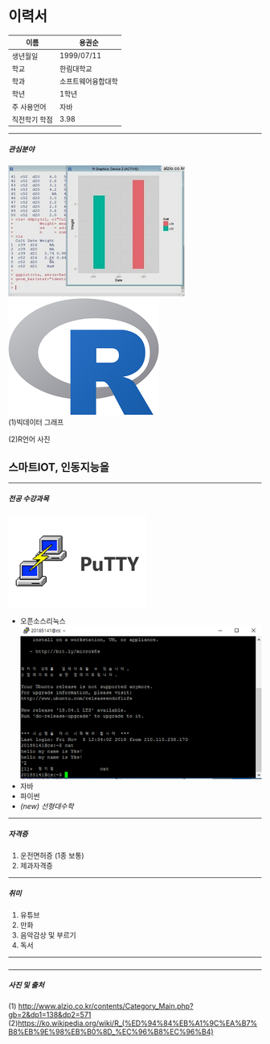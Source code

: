 이력서
========
이름 | **용권순**  
--|--------
생년월일 | 1999/07/11  
학교 | 한림대학교  
학과 | 소프트웨어융합대학 
학년 | 1학년
주 사용언어 | 자바  
직전학기 학점| 3.98
---------------
##### 관심분야
![빅데이터](big_data.jpg) ![R언어](R언어.png)   
(1)빅데이터 그래프

(2)R언어 사진

## 스마트IOT, 인동지능을 

-------------------------------
##### 전공 수강과목
![putty_icon](putty_icon.png)
* 오픈소스리눅스    ![putty](putty.PNG)
* 자바  
* 파이썬
* _(new) 선형대수학_
----------------
##### 자격증
1. 운전면허증 (1종 보통)
2. 제과자격증  
----------------------
##### 취미  
1. 유튜브
2. 만화
3. 음악감상 및 부르기
4. 독서
-------------------------
#####

-------------
##### 사진 및 출처
(1) http://www.alzio.co.kr/contents/Category_Main.php?gb=2&dp1=138&dp2=571
(2)https://ko.wikipedia.org/wiki/R_(%ED%94%84%EB%A1%9C%EA%B7%B8%EB%9E%98%EB%B0%8D_%EC%96%B8%EC%96%B4)
